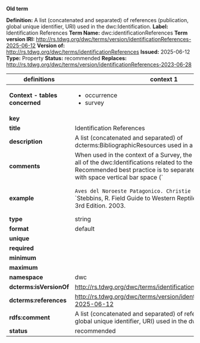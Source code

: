 **Old term**

**Definition:** A list (concatenated and separated) of references (publication, global unique identifier, URI) used in the dwc:Identification.
**Label:** Identification References
**Term Name:** dwc:identificationReferences
**Term version IRI:** http://rs.tdwg.org/dwc/terms/version/identificationReferences-2025-06-12
**Version of:** http://rs.tdwg.org/dwc/terms/identificationReferences
**Issued:** 2025-06-12
**Type:** Property
**Status:** recommended
**Replaces:** http://rs.tdwg.org/dwc/terms/version/identificationReferences-2023-06-28


| definitions | context 1 |context 2 |
|-|-|-|
| **Context - tables concerned** | <ul><li>occurrence</li><li>survey</li></ul> | <ul><li>identification</li><li>material</li></ul> |
| **key** |  |  |
| **title** | Identification References | Identification References |
| **description** | A list (concatenated and separated) of dcterms:BibliographicResources used in a dwc:Identification. | A list (concatenated and separated) of dcterms:BibliographicResources used in the dwc:Identification. |
| **comments** | When used in the context of a Survey, the subject consists of all of the dwc:Identifications related to the Survey. Recommended best practice is to separate the values in a list with space vertical bar space (` | `). | When used in the context of a dwc:Survey, the subject consists of all of the dwc:Identifications related to the dwc:Survey. Recommended best practice is to separate the values in a list with space vertical bar space (` | `). |
| **example** | `Aves del Noroeste Patagonico. Christie et al. 2004.`; `Stebbins, R. Field Guide to Western Reptiles and Amphibians. 3rd Edition. 2003. | Irschick, D.J. and Shaffer, H.B. (1997). The polytypic species revisited: Morphological differentiation among tiger salamanders (Ambystoma tigrinum) (Amphibia: Caudata). Herpetologica, 53(1), 30-49.` | `Aves del Noroeste Patagonico. Christie et al. 2004.`; `Stebbins, R. Field Guide to Western Reptiles and Amphibians. 3rd Edition. 2003. | Irschick, D.J. and Shaffer, H.B. (1997). The polytypic species revisited: Morphological differentiation among tiger salamanders (Ambystoma tigrinum) (Amphibia: Caudata). Herpetologica, 53(1), 30-49.` |
| **type** | string | string |
| **format** | default | default |
| **unique** |  |  |
| **required** |  |  |
| **minimum** |  |  |
| **maximum** |  |  |
| **namespace** | dwc | dwc |
| **dcterms:isVersionOf** | http://rs.tdwg.org/dwc/terms/identificationReferences | http://rs.tdwg.org/dwc/terms/identificationReferences |
| **dcterms:references** | http://rs.tdwg.org/dwc/terms/version/identificationReferences-2025-06-12 | http://rs.tdwg.org/dwc/terms/version/identificationReferences-2025-06-12 |
| **rdfs:comment** | A list (concatenated and separated) of references (publication, global unique identifier, URI) used in the dwc:Identification. | A list (concatenated and separated) of references (publication, global unique identifier, URI) used in the dwc:Identification. |
| **status** | recommended | recommended |
